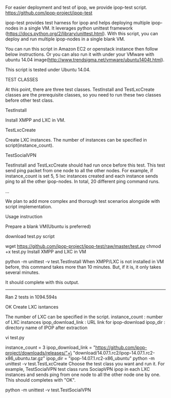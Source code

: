 
For easier deployment and test of ipop, we provide ipop-test script. 
https://github.com/ipop-project/ipop-test

ipop-test provides test harness for ipop and helps deploying multiple ipop-nodes in a single VM. It leverages python unittest framework (https://docs.python.org/2/library/unittest.html). With this script, you can deploy and run multiple ipop-nodes in a single blank VM.

You can run this script in Amazon EC2 or openstack instance then follow below instructions. Or you can also run it with under your VMware with ubuntu 14.04 image(http://www.trendsigma.net/vmware/ubuntu1404t.html).

This script is tested under Ubuntu 14.04.

TEST CLASSES

At this point, there are three test classes. TestInstall and TestLxcCreate classes are the prerequisite classes, so you need to run these two classes before other test class.

TestInstall

Install XMPP and LXC in VM.

TestLxcCreate

Create LXC instances. The number of instances can be specified in script(instance_count).

TestSocialVPN

TestInstall and TestLxcCreate should had run once before this test. This test send ping packet from one node to all the other nodes. For example, if instance_count is set 5, 5 lxc instances created and each instance sends ping to all the other ipop-nodes. In total, 20 different ping command runs.

...

We plan to add more complex and thorough test scenarios alongside with script implementation.

Usage instruction

Prepare a blank VM(Ubuntu is preferred)

download test.py script

wget https://github.com/ipop-project/ipop-test/raw/master/test.py
chmod +x test.py
Install XMPP and LXC in VM

python -m unittest -v test.TestInstall
When XMPP/LXC is not installed in VM before, this command takes more than 10 minutes. But, if it is, it only takes several minutes.

It should complete with this output.

----------------------------------------------------------------------
Ran 2 tests in 1094.594s

OK
Create LXC isntances

The number of LXC can be specified in the script. instance_count : number of LXC instances ipop_download_link : URL link for ipop-download ipop_dir : directory name of IPOP after extraction

vi test.py

instance_count = 3
ipop_download_link = "https://github.com/ipop-project/downloads/releases/"+\
                   "download/14.07.1.rc2/ipop-14.07.1.rc2-x86_ubuntu.tar.gz"
ipop_dir = "ipop-14.07.1.rc2-x86_ubuntu"
python -m unittest -v test.TestLxcCreate
Choose the test class you want and run it. For example, TestSocialVPN test class runs SociapVPN ipop in each LXC instances and sends ping from one node to all the other node one by one. This should completes with "OK".

python -m unittest -v test.TestSocialVPN